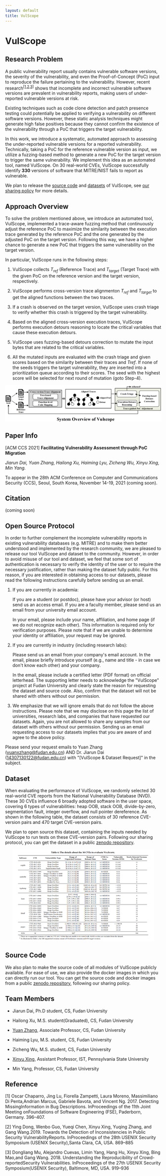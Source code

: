 ```yaml
---
layout: default
title: VulScope
---
```


# VulScope

## Research Problem

A public vulnerability report usually contains vulnerable software versions, the severity of the vulnerability, and even the Proof-of-Concept (PoC) input to  reproduce  the  failure  pertaining  to  the  vulnerability. However, recent research<sup>[[1,2,3]](#reference)</sup> shows that incomplete and incorrect vulnerable software versions are prevalent in vulnerability reports, making users of under-reported vulnerable versions at risk. 

Existing techniques such as code clone detection and patch presence testing could potentially be applied to verifying a vulnerability on different software versions. However, these static analysis techniques might generate high false positives because they cannot confirm the existence of the vulnerability through a PoC that triggers the target vulnerability.

In this work, we introduce a systematic, automated approach to assessing the under-reported vulnerable versions for a reported vulnerability. Technically, taking a PoC for the reference vulnerable version as input, we utilize a fuzzing-based method to generate a new PoC for the target version to trigger the same vulnerability. We implement this idea as an automated tool, named VulScope. On 30 real-world CVEs, VulScope successfully identify **330**
versions of software that MITRE/NIST fails to report as vulnerable.

We plan to release the [source code](#source-code) and [datasets](#dataset) of VulScope, see [our sharing policy](#open-source-protocol) for more details.

## Approach Overview

To solve the problem mentioned above, we introduce an automated tool, VulScope, implemented a trace-aware fuzzing method that continuously adjust the reference PoC  to maximize the similarity between the execution trace generated by the reference PoC and the one generated by the adjusted PoC on the target version. Following this way,  we have a higher chance to generate a new PoC that triggers the same vulnerability on the target version.

In particular, VulScope runs in the following steps:

1. VulScope collects *T<sub>ref</sub>* (Reference Trace) and *T<sub>target</sub>* (Target Trace) with the given PoC on the reference version and the target version, respectively.

2. VulScope performs cross-version trace alignmenton *T<sub>ref</sub>* and *T<sub>target</sub>* to get the aligned functions between the two traces.

3. If a crash is observed on the target version, VulScope uses crash triage to verify whether this crash is triggered by the target vulnerability.

4. Based on the aligned cross-version execution traces, VulScope performs execution detours reasoning to locate the critical variables that cause these execution detours.

5. VulScope uses fuzzing-based detours correction to mutate the input bytes that are related to the critical variables.

6. All the mutated inputs are evaluated with the crash triage and given scores based on the similarity between their traces and *Tref*. If none of the seeds triggers the target vulnerability, they are inserted into a prioritization queue according to their scores. The seed with the highest score will be selected for next round of mutation (goto Step-4).

![image-20210615153253528](./img/image-20210615153253528.png)

## Paper Info

[ACM CCS 2021] **Facilitating Vulnerability Assessment through PoC Migration**

*Jiarun Dai, Yuan Zhang, Hailong Xu, Haiming Lyu, Zicheng Wu, Xinyu Xing, Min Yang.*

To appear in the 28th ACM Conference on Computer and Communications Security (CCS), Seoul, South Korea, November 14-19, 2021 (coming soon).

## Citation

(coming soon)

## Open Source Protocol

In order to further complement the incomplete vulnerability reports in existing vulnerability databases (e.g. MITRE) and to make them better understood and implemented by the research community, we are pleased to release our tool VulScope and dataset to the community. However, in order to avoid misuse of our tool and dataset, we feel that some sort of authentication is necessary to verify the identity of the user or to require the necessary justification, rather than making the dataset fully public. For this reason, if you are interested in obtaining access to our datasets, please read the following instructions carefully before sending us an email.

1. If you are currently in academia:

   If you are a student (or postdoc), please have your advisor (or host) send us an access email. If you are a faculty member, please send us an email from your university email account.

   In your email, please include your name, affiliation, and home page (if we do not recognize each other). This information is required only for verification purposes. Please note that if we are unable to determine your identity or affiliation, your request may be ignored.

2. If you are currently in industry (including research labs):

   Please send us an email from your company's email account. In the email, please briefly introduce yourself (e.g., name and title - in case we don't know each other) and your company.

   In the email, please include a certified letter (PDF format) on official letterhead. The supporting letter needs to acknowledge the "VulScope" project at Fudan University and clearly state the reason for requesting the dataset and source code. Also, confirm that the dataset will not be shared with others without our permission.

3. We emphasize that we will ignore emails that do not follow the above instructions. Please note that we may disclose on this page the list of universities, research labs, and companies that have requested our datasets. Again, you are not allowed to share any samples from our dataset with others without our permission. Sending us an email requesting access to our datasets implies that you are aware of and agree to the above policy.


Please send your request emails to Yuan Zhang (yuanxzhang@fudan.edu.cn) AND Dr. Jiarun Dai (14307130122@fudan.edu.cn) with "[VulScope & Dataset Request]" in the subject.



## Dataset

When evaluating the performance of VulScope, we randomly selected 30 real-world CVE reports from the National Vulnerability Database (NVD). These 30 CVEs influence 6 broadly adopted software  in  the  user space,  covering  6  types  of  vulnerabilities: heap OOB, stack OOB, divide-by-zero, segmentation fault, integer overflow, and null pointer dereference. As shown in the following table, the dataset consists of 30 reference CVE-version pairs and 470 target CVE-version pairs.

We plan to open source this dataset, containing the inputs needed by VulScope to run tests on these CVE-version pairs. Following our sharing protocol, you can get the dataset in a public [zenodo repository](). 

<div align="center">
<img src="./img/img-20210616.png" style="zoom:50%;" />
</div>


## Source Code

We also plan to make the source code of all modules of VulScope publicly available. For ease of use, we also provide the docker images in which you can directly run our tool. You can get the source code and docker images from a public [zenodo repository](), following our sharing policy.


## Team Members

- Jiarun Dai, Ph.D student, CS, Fudan University

- Hailong Xu, M.S. student(Graduated), CS, Fudan University

- [Yuan Zhang](https://yuanxzhang.github.io/), Associate Professor, CS, Fudan University

- Haiming Lyu, M.S. student, CS, Fudan University

- Zicheng Wu, M.S. student, CS, Fudan University

- [Xinyu Xing](http://xinyuxing.org/), Assistant Professor, IST, Pennsylvania State University

- Min Yang, Professor, CS, Fudan University



## Reference

[1] Oscar Chaparro, Jing Lu, Fiorella Zampetti, Laura Moreno, Massimiliano Di Penta,Andrian Marcus, Gabriele Bavota, and Vincent Ng. 2017.  Detecting MissingInformation in Bug Descriptions. InProceedings of the 11th Joint Meeting onFoundations of Software Engineering (FSE), Paderborn, Germany. 396–407.

[2] Ying Dong, Wenbo Guo, Yueqi Chen, Xinyu Xing, Yuqing Zhang, and Gang Wang.2019. Towards the Detection of Inconsistencies in Public Security VulnerabilityReports. InProceedings of the 28th USENIX Security Symposium (USENIX Security),Santa Clara, CA, USA. 869–885

[3] Dongliang Mu, Alejandro Cuevas, Limin Yang, Hang Hu, Xinyu Xing, Bing Mao,and Gang Wang. 2018. Understanding the Reproducibility of Crowd-reportedSecurity Vulnerabilities. InProceedings of the 27th USENIX Security Symposium(USENIX Security), Baltimore, MD, USA. 919–936

